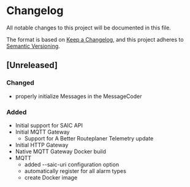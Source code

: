 # Changelog
All notable changes to this project will be documented in this file.

The format is based on [Keep a Changelog](https://keepachangelog.com/en/1.0.0/),
and this project adheres to [Semantic Versioning](https://semver.org/spec/v2.0.0.html).

## [Unreleased]
### Changed
- properly initialize Messages in the MessageCoder

### Added
- Initial support for SAIC API
- Initial MQTT Gateway
  - Support for A Better Routeplaner Telemetry update
- Initial HTTP Gateway
- Native MQTT Gateway Docker build
- MQTT
  - added --saic-uri configuration option
  - automatically register for all alarm types
  - create Docker image
